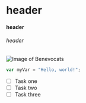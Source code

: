 # header
#### header
###### header

![Image of Benevocats](https://octodex.github.com/images/benevocats.png)

``` javascript
var myVar = "Hello, world!";
```
- [ ] Task one
- [ ] Task two
- [ ] Task three
